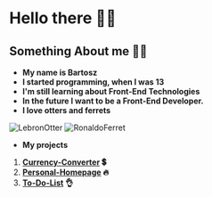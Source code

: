 # Hello there 👋😀

## Something About me 🧙‍♂️

- **My name is Bartosz**
- **I started programming, when I was 13**
- **I'm still learning about Front-End Technologies**
- **In the future I want to be a Front-End Developer.**
- **I love otters and ferrets**

![LebronOtter](https://media0.giphy.com/media/1CrejqXxVZs9q/200w.webp?cid=ecf05e47cnvh6cst72zfp8z3aedsuqp4pskiqcleldxea84t&rid=200w.webp&ct=g) ![RonaldoFerret](https://media2.giphy.com/media/uMP2hlGA7GYTu/200.webp?cid=ecf05e47kudc8jjd25wd7v82ksmeoqwod9f27pa9mnre3l55&rid=200.webp&ct=g)

- **My projects**
1. **[Currency-Converter](https://siedemus.github.io/Currency-Converter/) 💲**
1. **[Personal-Homepage](https://siedemus.github.io/Personal-Homepage/) 🔥**
1. **[To-Do-List](https://siedemus.github.io/To-Do-List/) 👌**

